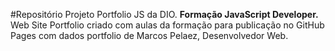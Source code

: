 #Repositório Projeto Portfolio JS da DIO. 
**Formação JavaScript Developer.**
Web Site Portfolio criado com aulas da formação para publicação no GitHub Pages com dados portfolio de Marcos Pelaez, Desenvolvedor Web.
